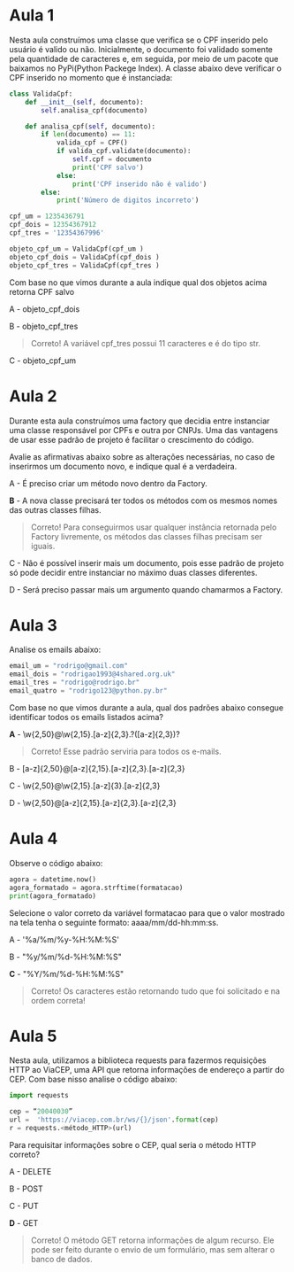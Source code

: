 # Aula 1

Nesta aula construímos uma classe que verifica se o CPF inserido pelo usuário é valido ou não. Inicialmente, o documento foi validado somente pela quantidade de caracteres e, em seguida, por meio de um pacote que baixamos no PyPi(Python Packege Index). A classe abaixo deve verificar o CPF inserido no momento que é instanciada:

```py
class ValidaCpf:
    def __init__(self, documento):
        self.analisa_cpf(documento)

    def analisa_cpf(self, documento):
        if len(documento) == 11:
            valida_cpf = CPF()
            if valida_cpf.validate(documento):
                self.cpf = documento
                print('CPF salvo')
            else:
                print('CPF inserido não é valido')
        else:
            print('Número de digitos incorreto')

cpf_um = 1235436791
cpf_dois = 12354367912
cpf_tres = '12354367996'

objeto_cpf_um = ValidaCpf(cpf_um )
objeto_cpf_dois = ValidaCpf(cpf_dois )
objeto_cpf_tres = ValidaCpf(cpf_tres )
```

Com base no que vimos durante a aula indique qual dos objetos acima retorna CPF salvo

A - objeto_cpf_dois

B - objeto_cpf_tres
> Correto! A variável cpf_tres possui 11 caracteres e é do tipo str.

C - objeto_cpf_um

# Aula 2

Durante esta aula construímos uma factory que decidia entre instanciar uma classe responsável por CPFs e outra por CNPJs. Uma das vantagens de usar esse padrão de projeto é facilitar o crescimento do código.

Avalie as afirmativas abaixo sobre as alterações necessárias, no caso de inserirmos um documento novo, e indique qual é a verdadeira.

A - É preciso criar um método novo dentro da Factory.

__B__ - A nova classe precisará ter todos os métodos com os mesmos nomes das outras classes filhas.
> Correto! Para conseguirmos usar qualquer instância retornada pelo Factory livremente, os métodos das classes filhas precisam ser iguais.

C - Não é possível inserir mais um documento, pois esse padrão de projeto só pode decidir entre instanciar no máximo duas classes diferentes.

D - Será preciso passar mais um argumento quando chamarmos a Factory.

# Aula 3

Analise os emails abaixo:

```py
email_um = "rodrigo@gmail.com"
email_dois = "rodrigao1993@4shared.org.uk"
email_tres = "rodrigo@rodrigo.br"
email_quatro = "rodrigo123@python.py.br"
```

Com base no que vimos durante a aula, qual dos padrões abaixo consegue identificar todos os emails listados acima?

__A__ - \w{2,50}@\w{2,15}\.[a-z]{2,3}\.?([a-z]{2,3})?
> Correto! Esse padrão serviria para todos os e-mails.

B - [a-z]{2,50}@[a-z]{2,15}.[a-z]{2,3}.[a-z]{2,3}

C - \w{2,50}@\w{2,15}.[a-z]{3}.[a-z]{2,3}

D - \w{2,50}@[a-z]{2,15}.[a-z]{2,3}.[a-z]{2,3}

# Aula 4

Observe o código abaixo:

```py
agora = datetime.now()
agora_formatado = agora.strftime(formatacao)
print(agora_formatado)
```
Selecione o valor correto da variável formatacao para que o valor mostrado na tela tenha o seguinte formato: aaaa/mm/dd-hh:mm:ss.

A - '%a/%m/%y-%H:%M:%S'

B - "%y/%m/%d-%H:%M:%S"

__C__ - "%Y/%m/%d-%H:%M:%S"
> Correto! Os caracteres estão retornando tudo que foi solicitado e na ordem correta!

# Aula 5

Nesta aula, utilizamos a biblioteca requests para fazermos requisições HTTP ao ViaCEP, uma API que retorna informações de endereço a partir do CEP. Com base nisso analise o código abaixo:

```py
import requests

cep = “20040030”
url =  'https://viacep.com.br/ws/{}/json'.format(cep)
r = requests.<método_HTTP>(url)
```

Para requisitar informações sobre o CEP, qual seria o método HTTP correto?

A - DELETE

B - POST

C - PUT

__D__ - GET
> Correto! O método GET retorna informações de algum recurso. Ele pode ser feito durante o envio de um formulário, mas sem alterar o banco de dados.
